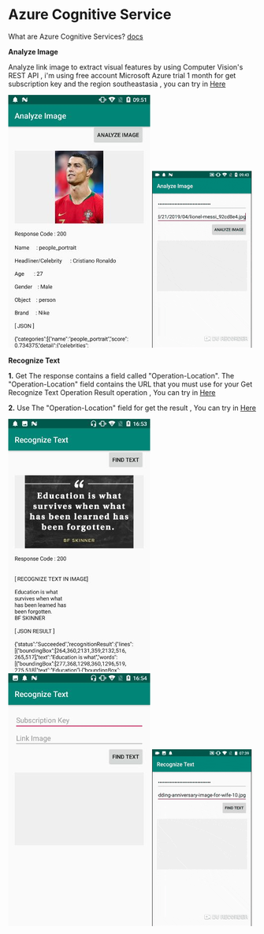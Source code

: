# Azure Cognitive Service

What are Azure Cognitive Services? [docs](https://docs.microsoft.com/en-us/azure/cognitive-services/welcome)


**Analyze Image**

Analyze link image to extract visual features by using Computer Vision's REST API , i'm using free account Microsoft Azure trial 1 month for get subscription key 
and the region southeastasia , you can try in [Here](https://southeastasia.dev.cognitive.microsoft.com/docs/services/5adf991815e1060e6355ad44/operations/56f91f2e778daf14a499e1fa)

![alt text](https://github.com/bdgit08/cognitiveservice/blob/master/example%20image/analyze_image.jpg) ![alt text](https://github.com/bdgit08/cognitiveservice/blob/master/example%20image/analyze_image_gif.gif)

**Recognize Text**

**1.** Get The response contains a field called "Operation-Location". The "Operation-Location" field contains the URL that you must use for your Get Recognize Text Operation Result operation 
       , You can try in [Here](https://southeastasia.dev.cognitive.microsoft.com/docs/services/5adf991815e1060e6355ad44/operations/587f2c6a154055056008f200)
       
**2.** Use The "Operation-Location" field for get the result 
       , You can try in [Here](https://southeastasia.dev.cognitive.microsoft.com/docs/services/5adf991815e1060e6355ad44/operations/587f2cf1154055056008f201)

![](https://github.com/bdgit08/cognitiveservice/blob/master/example%20image/text_recognize.jpg) ![](https://github.com/bdgit08/cognitiveservice/blob/master/example%20image/text_recognize2.jpg)  ![](https://github.com/bdgit08/cognitiveservice/blob/master/example%20image/text_recognize_gif.gif)

